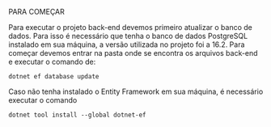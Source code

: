 PARA COMEÇAR

Para executar o projeto back-end devemos primeiro atualizar o banco de dados. Para isso é necessário que tenha o banco de dados PostgreSQL instalado em sua máquina, a versão utilizada no projeto foi a 16.2.
Para começar devemos entrar na pasta onde se encontra os arquivos back-end e executar o comando de:

```console
dotnet ef database update
```

Caso não tenha instalado o Entity Framework em sua máquina, é necessário executar o comando

```console
dotnet tool install --global dotnet-ef
```
